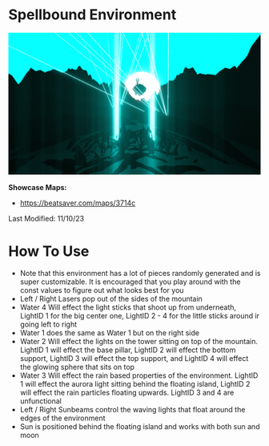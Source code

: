 # Spellbound Environment
![Spellbound Environment](Spellbound.png)

**Showcase Maps:**
- https://beatsaver.com/maps/3714c

Last Modified: 11/10/23

# How To Use

- Note that this environment has a lot of pieces randomly generated and is super customizable. It is encouraged that you play around with the const values to figure out what looks best for you
- Left / Right Lasers pop out of the sides of the mountain
- Water 4 Will effect the light sticks that shoot up from underneath, LightID 1 for the big center one, LightID 2 - 4 for the little sticks around ir going left to right
- Water 1 does the same as Water 1 but on the right side
- Water 2 Will effect the lights on the tower sitting on top of the mountain. LightID 1 will effect the base pillar, LightID 2 will effect the bottom support, LightID 3 will effect the top support, and LightID 4 will effect the glowing sphere that sits on top
- Water 3 Will effect the rain based properties of the environment. LightID 1 will effect the aurora light sitting behind the floating island, LightID 2 will effect the rain particles floating upwards. LightID 3 and 4 are unfunctional
- Left / Right Sunbeams control the waving lights that float around the edges of the environment
- Sun is positioned behind the floating island and works with both sun and moon